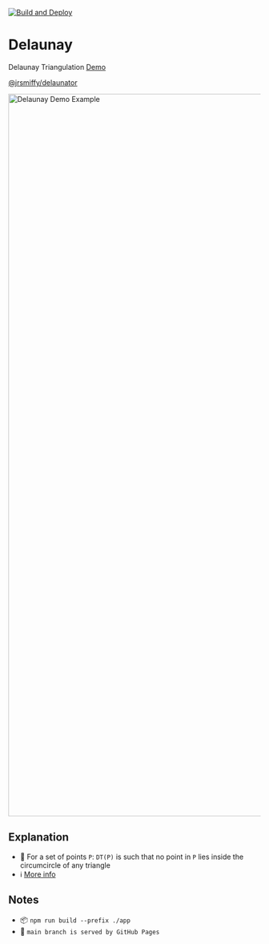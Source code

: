 [![Build and Deploy](https://github.com/jrsmth/delaunay/actions/workflows/main.yaml/badge.svg)](https://github.com/jrsmth/delaunay/actions/workflows/main.yaml)

# Delaunay
Delaunay Triangulation [Demo](https://jrsmth.github.io/delaunay/)

[@jrsmiffy/delaunator](https://github.com/jrsmth/delaunator)

<img width="1440" alt="Delaunay Demo Example" src="https://user-images.githubusercontent.com/34093915/221356676-ccfd0c15-4504-47e2-bd9b-d9bda5d175c6.png">

## Explanation
- 🧮  For a set of points `P`: `DT(P)` is such that no point in `P` lies inside the circumcircle of any triangle
- ℹ️  [More info](https://en.wikipedia.org/wiki/Delaunay_triangulation)

## Notes
- 📦  `npm run build --prefix ./app`
- 🚀  `main branch is served by GitHub Pages`